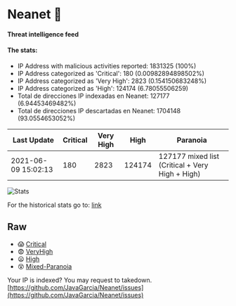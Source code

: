 # Neanet :hocho:
#### Threat intelligence feed
#### The stats:

- IP Address with malicious activities reported: 1831325 (100%)
- IP Address categorized as 'Critical':  180 (0.00982894898502%)
- IP Address categorized as 'Very High':  2823 (0.154150683248%)
- IP Address categorized as 'High':  124174 (6.78055506259)
- Total de direcciones IP indexadas en Neanet:  127177 (6.94453469482%)
- Total de direcciones IP descartadas en Neanet:  1704148 (93.0554653052%)

| Last Update | Critical | Very High | High | Paranoia |
| --- | --- | --- | --- | --- |
| 2021-06-09 15:02:13 | 180 | 2823 | 124174 | 127177 mixed list (Critical + Very High + High)|

![Stats](https://docs.google.com/spreadsheets/d/e/2PACX-1vSnaNMIXVabIpDJjufMlzH7poXnshF3mgd8Is1g9ytUEzVsP5my4Trn8f-xkoLLQ38xpL3HtmUexLo6/pubchart?oid=501124687&format=image)

For the historical stats go to: [link](/stats.csv)
## Raw
- :scream: [Critical](https://raw.githubusercontent.com/JavaGarcia/Neanet/master/blacklists/neanet_critical.txt)
- :fearful: [VeryHigh](https://raw.githubusercontent.com/JavaGarcia/Neanet/master/blacklists/neanet_veryHigh.txtt)
- :frowning: [High](https://raw.githubusercontent.com/JavaGarcia/Neanet/master/blacklists/neanet_high.txt)
- :dizzy_face: [Mixed-Paranoia](https://raw.githubusercontent.com/JavaGarcia/Neanet/master/blacklists/neanet_all.txt)


Your IP is indexed? You may request to takedown. [https://github.com/JavaGarcia/Neanet/issues](https://github.com/JavaGarcia/Neanet/issues)














































































































































































































































































































































































































































































































































































































































































































































































































































































































































































































































































































































































































































































































































































































































































































































































































































































































































































































































































































































































































































































































































































































































































































































































































































































































































































































































































































































































































































































































































































































































































































































































































































































































































































































































































































































































































































































































































































































































































































































































































































































































































































































































































































































































































































































































































































































































































































































































































































































































































































































































































































































































































































































































































































































































































































































































































































































































































































































































































































































































































































































































































































































































































































































































































































































































































































































































































































































































































































































































































































































































































































